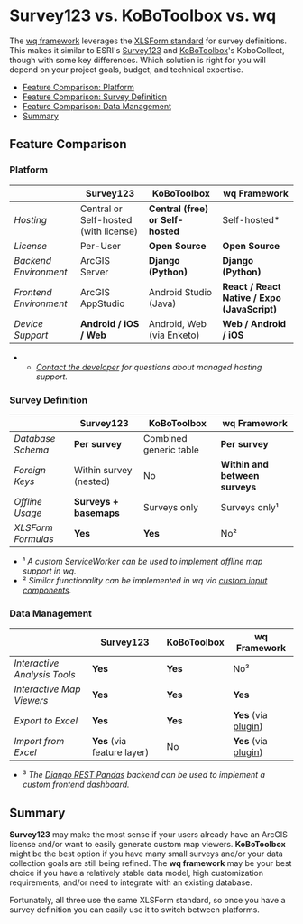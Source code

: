 # Survey123 vs. KoBoToolbox vs. wq

The [wq framework] leverages the [XLSForm standard][xlsform] for survey definitions.  This makes it similar to ESRI's [Survey123] and [KoBoToolbox]'s KoboCollect, though with some key differences.  Which solution is right for you will depend on your project goals, budget, and technical expertise.

 * [Feature Comparison: Platform](#platform)
 * [Feature Comparison: Survey Definition](#survey-definition)
 * [Feature Comparison: Data Management](#data-management)
 * [Summary](#summary)

## Feature Comparison

### Platform
&nbsp; | **Survey123** | **KoBoToolbox** | **wq Framework**
--|--|--|--
*Hosting* | Central or Self-hosted (with license) | **Central (free) or Self-hosted** | Self-hosted*
*License* | Per-User | **Open Source** | **Open Source**
*Backend Environment* | ArcGIS Server | **Django (Python)** | **Django (Python)**
*Frontend Environment* | ArcGIS AppStudio | Android Studio (Java) | **React / React Native / Expo (JavaScript)**
*Device Support* | **Android / iOS / Web** | Android, Web (via Enketo) | **Web / Android / iOS**

* * *[Contact the developer] for questions about managed hosting support.*

### Survey Definition
&nbsp; | **Survey123** | **KoBoToolbox** | **wq Framework**
--|--|--|--
*Database Schema* | **Per survey** | Combined generic table | **Per survey**
*Foreign Keys* | Within survey (nested) | No | **Within and between surveys**
*Offline Usage* | **Surveys + basemaps** | Surveys only | Surveys only¹
*XLSForm Formulas* | **Yes** | **Yes** | No²

* ¹ *A custom ServiceWorker can be used to implement offline map support in wq.*
* ² *Similar functionality can be implemented in wq via [custom input components][custom-input].*

### Data Management
&nbsp; | **Survey123** | **KoBoToolbox** | **wq Framework**
--|--|--|--
*Interactive Analysis Tools* | **Yes** | **Yes** | No³
*Interactive Map Viewers* | **Yes** | **Yes** | **Yes**
*Export to Excel* | **Yes** | **Yes** | **Yes** (via [plugin][django-rest-pandas])
*Import from Excel* | **Yes** (via feature layer) | No | **Yes** (via [plugin][django-data-wizard])

* ³ *The [Django REST Pandas][django-rest-pandas] backend can be used to implement a custom frontend dashboard.*

## Summary

**Survey123** may make the most sense if your users already have an ArcGIS license and/or want to easily generate custom map viewers.  **KoBoToolbox** might be the best option if you have many small surveys and/or your data collection goals are still being refined.  The **wq framework** may be your best choice if you have a relatively stable data model, high customization requirements, and/or need to integrate with an existing database.

Fortunately, all three use the same XLSForm standard, so once you have a survey definition you can easily use it to switch between platforms.

[Contact the developer]: ../support.md
[wq framework]: ../index.md
[xlsform]: https://xlsform.org/
[Survey123]: https://survey123.arcgis.com/
[KoBoToolbox]: https://www.kobotoolbox.org/
[django-rest-pandas]: https://django-rest-pandas.wq.io/
[django-data-wizard]: https://django-data-wizard.wq.io/
[custom-input]: ../guides/define-a-custom-input-type.md
